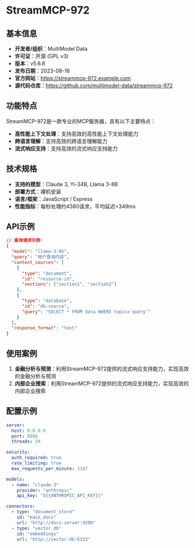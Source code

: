 # StreamMCP-972

## 基本信息

- **开发者/组织**：MultiModel Data
- **许可证**：开源 (GPL v3)
- **版本**：v5.6.8
- **发布日期**：2023-08-16
- **官方网站**：https://streammcp-972.example.com
- **源代码仓库**：https://github.com/multimodel-data/streammcp-972

## 功能特点

StreamMCP-972是一款专业的MCP服务器，具有以下主要特点：

- **高性能上下文处理**：支持高效的高性能上下文处理能力
- **跨语言理解**：支持高效的跨语言理解能力
- **流式响应支持**：支持高效的流式响应支持能力


## 技术规格

- **支持的模型**：Claude 3, Yi-34B, Llama 3-8B
- **部署方式**：裸机安装
- **语言/框架**：JavaScript / Express
- **性能指标**：每秒处理约4380请求，平均延迟<349ms

## API示例

```json
// 查询请求示例
{
  "model": "llama-3-8b",
  "query": "用户查询内容",
  "context_sources": [
    {
      "type": "document",
      "id": "resource-id",
      "sections": ["section1", "section2"]
    },
    {
      "type": "database",
      "id": "db-source",
      "query": "SELECT * FROM data WHERE topic='query'"
    }
  ],
  "response_format": "text"
}
```

## 使用案例

1. **金融分析与预测**：利用StreamMCP-972提供的流式响应支持能力，实现高效的金融分析与预测
2. **内部企业搜索**：利用StreamMCP-972提供的流式响应支持能力，实现高效的内部企业搜索


## 配置示例

```yaml
server:
  host: 0.0.0.0
  port: 8884
  threads: 29

security:
  auth_required: true
  rate_limiting: true
  max_requests_per_minute: 3187

models:
  - name: "claude-3"
    provider: "anthropic"
    api_key: "${{ANTHROPIC_API_KEY}}"

connectors:
  - type: "document_store"
    id: "main_docs"
    url: "http://docs-server:9200"
  - type: "vector_db"
    id: "embeddings"
    url: "http://vector-db:6333"
```